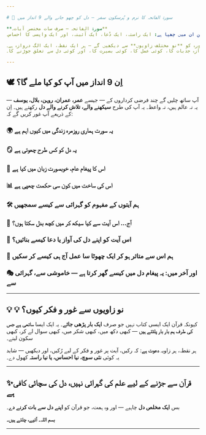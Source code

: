 ```yaml
---

# 🌟 سورۃ الفاتحہ کا نرم و پُرسکون سفر — دل کو چھو جانے والے 9 انداز میں

**سورۃ الفاتحہ — صرف سات مختصر آیات۔**
لیکن ان میں چھپا ہے: ایک راستہ، ایک دُعا، ایک آئینہ، اور ایک واپسی کا احساس۔

اس ریفلیکشن سیریز میں، ہم قرآن کے اس محبوب ابتدائی سورہ کو **نو مختلف زاویوں** سے دیکھیں گے — ہر ایک نقطہ، ایک الگ دروازہ ہے۔
کوئی دروازہ جذبات کا، کوئی عمل کا، کوئی بصیرت کا، اور کوئی دل سے تعلق جوڑنے کا۔

---
```


## 🕊 اِن 9 انداز میں آپ کو کیا ملے گا؟

آپ ساتھ چلیں گے چند فرضی کرداروں کے — جیسے **عمر، عمران، روہن، بلال، یوسف** —
یہ نہ عالم ہیں، نہ واعظ۔ یہ آپ کی طرح **سیکھنے والے، تلاش کرنے والے دل** رکھتے ہیں۔
اِن کے ذریعے آپ غور کریں گے کہ:

### 🌍 یہ سورت ہماری روزمرہ زندگی میں کیوں اہم ہے

### 🪞 یہ دل کو کس طرح چھوتی ہے

### 📖 اس کا پیغام عام، خوبصورت زبان میں کیا ہے

### 📊 اس کی ساخت میں کون سی حکمت چھپی ہے

### 🛠  ہم آیتوں کے مفہوم کو گہرائی سے کیسے سمجھیں

### 🌱  آج... اس آیت سے کیا سیکھ کر میں کچھ بدل سکتا ہوں؟

### 💬 اس آیت کو اپنے دل کی آواز یا دعا کیسے بنائیں؟

### 🧪 ہم اس سے متاثر ہو کر ایک چھوٹا سا عمل آج ہی کیسے کر سکیں

### 🎭 اور آخر میں: یہ پیغام دل میں کیسے گھر کرتا ہے — خاموشی سے، گہرائی سے

---

## 💡 💡 نو زاویوں سے غور و فکر کیوں؟

کیونکہ قرآن ایک ایسی کتاب نہیں جو صرف **ایک بار پڑھی جائے**۔
یہ ایک ایسا **ساتھی ہے جس کی طرف ہم بار بار پلٹتے ہیں** — کبھی دکھ میں، کبھی شکر میں، کبھی سوال لے کر، کبھی سکون لینے۔

ہر نقطہ، ہر زاویہ **دعوت ہے**:
کہ رکیں، آیت پر غور و فکر کے لیے رُکیں، اور دیکھیں — شاید یہ کوئی **نئی سوچ، نیا احساس، یا نیا راستہ** کھول دے۔

---

## ✨قرآن سے جڑنے کے لیے علم کی گہرائی نہیں، دل کی سچائی کافی ہے

بس **ایک مخلص دل** چاہیے — اور وہ ہمت، جو قرآن کو **اپنے دل سے بات کرنے دے**۔

**بسم اللہ۔ آئیے، چلتے ہیں۔**

---

